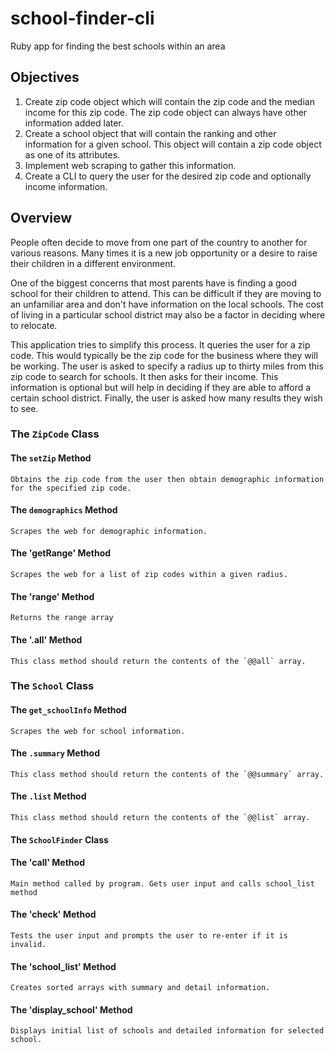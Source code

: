 # school-finder-cli
Ruby app for finding the best schools within an area

## Objectives

1. Create zip code object which will contain the zip code and the median income for this zip code. The zip code object can always have other information added later.
2. Create a school object that will contain the ranking and other information for a given school. This object will contain a zip code object as one of its attributes.
3. Implement web scraping to gather this information.
4. Create a CLI to query the user for the desired zip code and optionally income information.

## Overview

People often decide to move from one part of the country to another for various reasons. Many times it is a new job opportunity or a desire to raise their children in a different environment.

One of the biggest concerns that most parents have is finding a good school for their children to attend. This can be difficult if they are moving to an unfamiliar area and don't have information on the local schools. The cost of living in a particular school district may also be a factor in deciding where to relocate.

This application tries to simplify this process. It queries the user for a zip code. This would typically be the zip code for the business where they will be working. The user is asked to specify a radius up to thirty miles from this zip code to search for schools. It then asks for their income. This information is optional but will help in deciding if they are able to afford a certain school district. Finally, the user is asked how many results they wish to see.

### The `ZipCode` Class


#### The `setZip` Method
    Obtains the zip code from the user then obtain demographic information for the specified zip code.

#### The `demographics` Method
    Scrapes the web for demographic information.
    
#### The 'getRange' Method
    Scrapes the web for a list of zip codes within a given radius.
    
#### The 'range' Method
    Returns the range array
    
#### The '.all' Method
    This class method should return the contents of the `@@all` array.


### The `School` Class

#### The `get_schoolInfo` Method
    Scrapes the web for school information.

#### The `.summary` Method

    This class method should return the contents of the `@@summary` array.

#### The `.list` Method

    This class method should return the contents of the `@@list` array.


#### The `SchoolFinder` Class

#### The 'call' Method

    Main method called by program. Gets user input and calls school_list method
    
#### The 'check' Method

    Tests the user input and prompts the user to re-enter if it is invalid.
    
#### The 'school_list' Method

    Creates sorted arrays with summary and detail information.
    
#### The 'display_school' Method

    Displays initial list of schools and detailed information for selected school.
